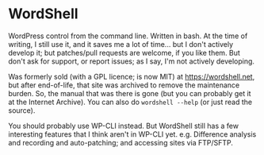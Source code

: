 # WordShell

WordPress control from the command line. Written in bash. At the time of writing, I still use it, and it saves me a lot of time... but I don't actively develop it; but patches/pull requests are welcome, if you like them. But don't ask for support, or report issues; as I say, I'm not actively developing.

Was formerly sold (with a GPL licence; is now MIT) at https://wordshell.net, but after end-of-life, that site was archived to remove the maintenance burden. So, the manual that was there is gone (but you can probably get it at the Internet Archive). You can also do `wordshell --help` (or just read the source).

You should probably use WP-CLI instead. But WordShell still has a few interesting features that I think aren't in WP-CLI yet. e.g. Difference analysis and recording and auto-patching; and accessing sites via FTP/SFTP.
